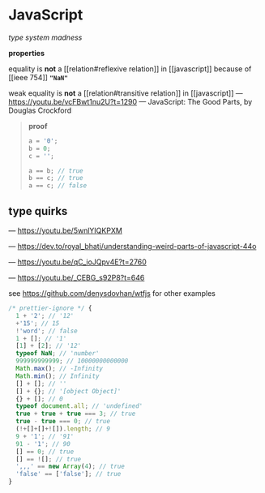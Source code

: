 # JavaScript

_type system madness_

**properties**

equality is **not** a [[relation#reflexive relation]] in [[javascript]] because of [[ieee 754]] **`"NaN"`**

weak equality is **not** a [[relation#transitive relation]] in [[javascript]] &mdash; <https://youtu.be/vcFBwt1nu2U?t=1290> &mdash; JavaScript: The Good Parts, by Douglas Crockford

> **proof**
>
> ```javascript
> a = '0';
> b = 0;
> c = '';
>
> a == b; // true
> b == c; // true
> a == c; // false
> ```

## type quirks

&mdash; <https://youtu.be/5wnlYIQKPXM>

&mdash; <https://dev.to/royal_bhati/understanding-weird-parts-of-javascript-44o>

&mdash; <https://youtu.be/qC_ioJQpv4E?t=2760>

&mdash; <https://youtu.be/_CEBG_s92P8?t=646>

see <https://github.com/denysdovhan/wtfjs> for other examples

```javascript
/* prettier-ignore */ {
  1 + '2'; // '12'
  +'15'; // 15
  !'word'; // false
  1 + []; // '1'
  [1] + [2]; // '12'
  typeof NaN; // 'number'
  999999999999; // 10000000000000
  Math.max(); // -Infinity
  Math.min(); // Infinity
  [] + []; // ''
  [] + {}; // '[object Object]'
  {} + []; // 0
  typeof document.all; // 'undefined'
  true + true + true === 3; // true
  true - true === 0; // true
  (!+[]+[]+![]).length; // 9
  9 + '1'; // '91'
  91 - '1'; // 90
  [] == 0; // true
  [] == ![]; // true
  ',,,' == new Array(4); // true
  'false' == ['false']; // true
}
```
